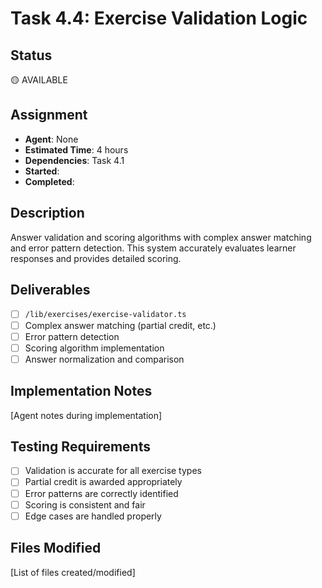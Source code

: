 # Task 4.4: Exercise Validation Logic

## Status

🟡 AVAILABLE

## Assignment

- **Agent**: None
- **Estimated Time**: 4 hours
- **Dependencies**: Task 4.1
- **Started**:
- **Completed**:

## Description

Answer validation and scoring algorithms with complex answer matching and error pattern detection. This system accurately evaluates learner responses and provides detailed scoring.

## Deliverables

- [ ] `/lib/exercises/exercise-validator.ts`
- [ ] Complex answer matching (partial credit, etc.)
- [ ] Error pattern detection
- [ ] Scoring algorithm implementation
- [ ] Answer normalization and comparison

## Implementation Notes

[Agent notes during implementation]

## Testing Requirements

- [ ] Validation is accurate for all exercise types
- [ ] Partial credit is awarded appropriately
- [ ] Error patterns are correctly identified
- [ ] Scoring is consistent and fair
- [ ] Edge cases are handled properly

## Files Modified

[List of files created/modified]
